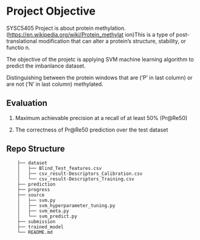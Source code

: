 # Project Objective

SYSC5405 Project is about protein methylation. (https://en.wikipedia.org/wiki/Protein_methylat ion)This is a type of post-translational modification that can alter a protein’s structure, stability, or functio n. 

The objective of the projetc is applying SVM machine learning algorithm to predict the imbanlance dataset.

Distinguishing between the protein windows that are (‘P’ in last column) or are not (‘N’ in last column) methylated. 

## Evaluation

1. Maximum achievable precision at a recall of at least 50% (Pr@Re50)

2. The correctness of Pr@Re50 prediction over the test dataset

## Repo Structure

        ├── dataset
        │   ├── Blind_Test_features.csv
	    │   ├── csv_result-Descriptors_Calibration.csv
	    │   └── csv_result-Descriptors_Training.csv
	    ├── prediction
	    ├── progress
        ├── source
	    │   ├── svm.py
	    │   ├── svm_hyperparameter_tuning.py
	    │   ├── svm_meta.py
	    │   └── svm_predict.py
        ├── submission
        ├── trained_model
        └── README.md